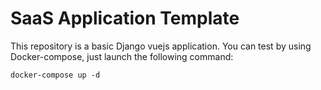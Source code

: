 # SaaS Application Template 

This repository is a basic Django vuejs application. You can test by using Docker-compose, just launch the following command:

```
docker-compose up -d

```
